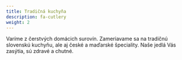 ```yaml
---
title: Tradičná kuchyňa
description: fa-cutlery
weight: 2
---
```

Varíme z čerstvých domácich surovín. Zameriavame sa na tradičnú slovenskú kuchyňu, ale aj české a maďarské špeciality. Naše jedlá Vás zasýtia, sú zdravé a chutné.